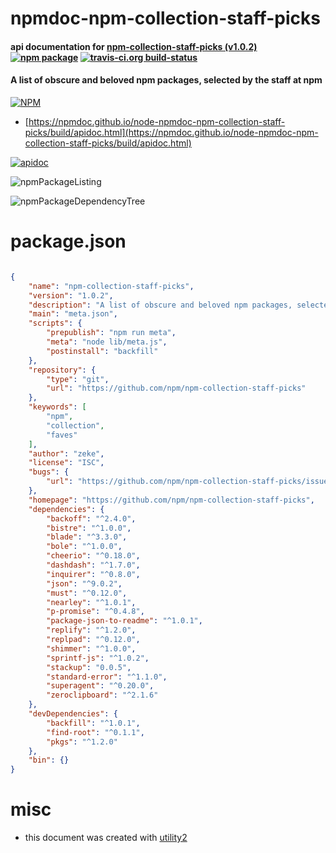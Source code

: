 # npmdoc-npm-collection-staff-picks

#### api documentation for  [npm-collection-staff-picks (v1.0.2)](https://github.com/npm/npm-collection-staff-picks)  [![npm package](https://img.shields.io/npm/v/npmdoc-npm-collection-staff-picks.svg?style=flat-square)](https://www.npmjs.org/package/npmdoc-npm-collection-staff-picks) [![travis-ci.org build-status](https://api.travis-ci.org/npmdoc/node-npmdoc-npm-collection-staff-picks.svg)](https://travis-ci.org/npmdoc/node-npmdoc-npm-collection-staff-picks)

#### A list of obscure and beloved npm packages, selected by the staff at npm

[![NPM](https://nodei.co/npm/npm-collection-staff-picks.png?downloads=true&downloadRank=true&stars=true)](https://www.npmjs.com/package/npm-collection-staff-picks)

- [https://npmdoc.github.io/node-npmdoc-npm-collection-staff-picks/build/apidoc.html](https://npmdoc.github.io/node-npmdoc-npm-collection-staff-picks/build/apidoc.html)

[![apidoc](https://npmdoc.github.io/node-npmdoc-npm-collection-staff-picks/build/screenCapture.buildCi.browser.%252Ftmp%252Fbuild%252Fapidoc.html.png)](https://npmdoc.github.io/node-npmdoc-npm-collection-staff-picks/build/apidoc.html)

![npmPackageListing](https://npmdoc.github.io/node-npmdoc-npm-collection-staff-picks/build/screenCapture.npmPackageListing.svg)

![npmPackageDependencyTree](https://npmdoc.github.io/node-npmdoc-npm-collection-staff-picks/build/screenCapture.npmPackageDependencyTree.svg)



# package.json

```json

{
    "name": "npm-collection-staff-picks",
    "version": "1.0.2",
    "description": "A list of obscure and beloved npm packages, selected by the staff at npm",
    "main": "meta.json",
    "scripts": {
        "prepublish": "npm run meta",
        "meta": "node lib/meta.js",
        "postinstall": "backfill"
    },
    "repository": {
        "type": "git",
        "url": "https://github.com/npm/npm-collection-staff-picks"
    },
    "keywords": [
        "npm",
        "collection",
        "faves"
    ],
    "author": "zeke",
    "license": "ISC",
    "bugs": {
        "url": "https://github.com/npm/npm-collection-staff-picks/issues"
    },
    "homepage": "https://github.com/npm/npm-collection-staff-picks",
    "dependencies": {
        "backoff": "^2.4.0",
        "bistre": "^1.0.0",
        "blade": "^3.3.0",
        "bole": "^1.0.0",
        "cheerio": "^0.18.0",
        "dashdash": "^1.7.0",
        "inquirer": "^0.8.0",
        "json": "^9.0.2",
        "must": "^0.12.0",
        "nearley": "^1.0.1",
        "p-promise": "^0.4.8",
        "package-json-to-readme": "^1.0.1",
        "replify": "^1.2.0",
        "replpad": "^0.12.0",
        "shimmer": "^1.0.0",
        "sprintf-js": "^1.0.2",
        "stackup": "0.0.5",
        "standard-error": "^1.1.0",
        "superagent": "^0.20.0",
        "zeroclipboard": "^2.1.6"
    },
    "devDependencies": {
        "backfill": "^1.0.1",
        "find-root": "^0.1.1",
        "pkgs": "^1.2.0"
    },
    "bin": {}
}
```



# misc
- this document was created with [utility2](https://github.com/kaizhu256/node-utility2)

